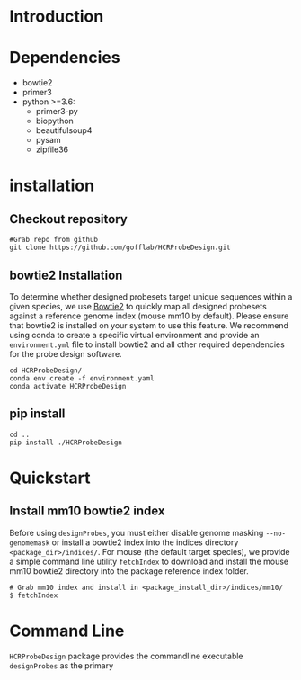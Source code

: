 # Introduction

# Dependencies
  + bowtie2
  + primer3
  + python >=3.6:
    + primer3-py
    + biopython
    + beautifulsoup4
    + pysam
    + zipfile36

# installation
  ## Checkout repository
  ```
  #Grab repo from github
  git clone https://github.com/gofflab/HCRProbeDesign.git
  ```
  ## bowtie2 Installation
  To determine whether designed probesets target unique sequences within a given species, we use [Bowtie2](http://bowtie-bio.sourceforge.net/bowtie2/index.shtml) to quickly map all designed probesets against a reference genome index (mouse mm10 by default). Please ensure that bowtie2 is installed on your system to use this feature.  We recommend using conda to create a specific virtual environment and provide an `environment.yml` file to install bowtie2 and all other required dependencies for the probe design software.

  ```
  cd HCRProbeDesign/
  conda env create -f environment.yaml
  conda activate HCRProbeDesign
  ```

  ## pip install
  ```
  cd ..
  pip install ./HCRProbeDesign
  ```

# Quickstart
  ## Install mm10 bowtie2 index
  Before using `designProbes`, you must either disable genome masking `--no-genomemask` or install a bowtie2 index into the indices directory `<package_dir>/indices/`.
  For mouse (the default target species), we provide a simple command line utility `fetchIndex` to download and install the mouse mm10 bowtie2 directory into the package reference index folder.

  ```
  # Grab mm10 index and install in <package_install_dir>/indices/mm10/
  $ fetchIndex
  ```

# Command Line

`HCRProbeDesign` package provides the commandline executable `designProbes` as the primary
